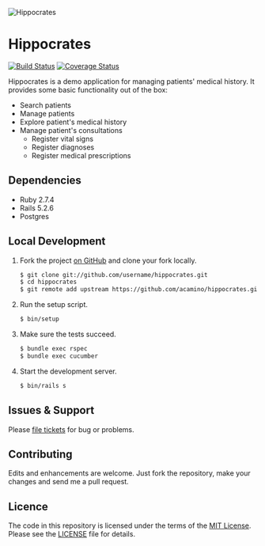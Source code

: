 ![Hippocrates](https://dl.dropboxusercontent.com/s/tjaooqrua7zcfxz/hippocrates.png)

# Hippocrates

[![Build Status](https://github.com/acamino/hippocrates/actions/workflows/ci.yml/badge.svg)](https://github.com/acamino/hippocrates/actions/workflows/ci.yml)
[![Coverage Status](https://coveralls.io/repos/github/acamino/hippocrates/badge.svg?branch=main)](https://coveralls.io/github/acamino/hippocrates?branch=main)

Hippocrates is a demo application for managing patients' medical history. It
provides some basic functionality out of the box:

- Search patients
- Manage patients
- Explore patient's medical history
- Manage patient's consultations
  - Register vital signs
  - Register diagnoses
  - Register medical prescriptions

## Dependencies
- Ruby 2.7.4
- Rails 5.2.6
- Postgres

## Local Development

1. Fork the project [on GitHub](https://github.com/acamino/github-stats) and clone your fork locally.

   ```bash
   $ git clone git://github.com/username/hippocrates.git
   $ cd hippocrates
   $ git remote add upstream https://github.com/acamino/hippocrates.git
   ```

1. Run the setup script.

   ```bash
   $ bin/setup
   ```

1. Make sure the tests succeed.

   ```bash
   $ bundle exec rspec
   $ bundle exec cucumber
   ```

1. Start the development server.

   ```bash
   $ bin/rails s
   ```

## Issues & Support

Please [file tickets](https://github.com/acamino/hippocrates/issues) for
bug or problems.

## Contributing

Edits and enhancements are welcome. Just fork the repository, make your changes
and send me a pull request.

## Licence

The code in this repository is licensed under the terms of the
[MIT License](http://www.opensource.org/licenses/mit-license.html).  
Please see the [LICENSE](LICENSE) file for details.

